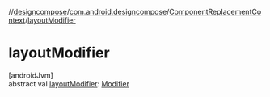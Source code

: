 //[designcompose](../../../index.md)/[com.android.designcompose](../index.md)/[ComponentReplacementContext](index.md)/[layoutModifier](layout-modifier.md)

# layoutModifier

[androidJvm]\
abstract val [layoutModifier](layout-modifier.md): [Modifier](https://developer.android.com/reference/kotlin/androidx/compose/ui/Modifier.html)
